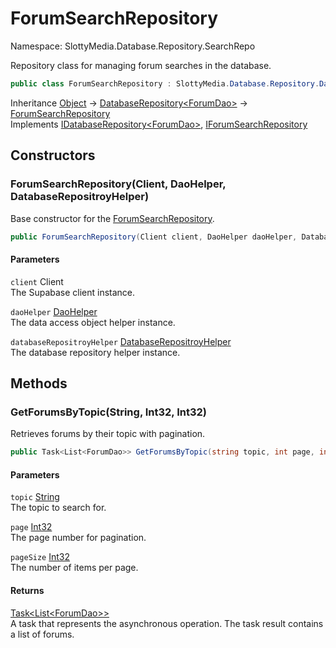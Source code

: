 # ForumSearchRepository

Namespace: SlottyMedia.Database.Repository.SearchRepo

Repository class for managing forum searches in the database.

```csharp
public class ForumSearchRepository : SlottyMedia.Database.Repository.DatabaseRepository`1[[SlottyMedia.Database.Daos.ForumDao, SlottyMedia.Database, Version=1.0.0.0, Culture=neutral, PublicKeyToken=null]], SlottyMedia.Database.Repository.IDatabaseRepository`1[[SlottyMedia.Database.Daos.ForumDao, SlottyMedia.Database, Version=1.0.0.0, Culture=neutral, PublicKeyToken=null]], IForumSearchRepository
```

Inheritance [Object](https://docs.microsoft.com/en-us/dotnet/api/system.object) → [DatabaseRepository&lt;ForumDao&gt;](./slottymedia.database.repository.databaserepository-1.md) → [ForumSearchRepository](./slottymedia.database.repository.searchrepo.forumsearchrepository.md)<br>
Implements [IDatabaseRepository&lt;ForumDao&gt;](./slottymedia.database.repository.idatabaserepository-1.md), [IForumSearchRepository](./slottymedia.database.repository.searchrepo.iforumsearchrepository.md)

## Constructors

### **ForumSearchRepository(Client, DaoHelper, DatabaseRepositroyHelper)**

Base constructor for the [ForumSearchRepository](./slottymedia.database.repository.searchrepo.forumsearchrepository.md).

```csharp
public ForumSearchRepository(Client client, DaoHelper daoHelper, DatabaseRepositroyHelper databaseRepositroyHelper)
```

#### Parameters

`client` Client<br>
The Supabase client instance.

`daoHelper` [DaoHelper](./slottymedia.database.helper.daohelper.md)<br>
The data access object helper instance.

`databaseRepositroyHelper` [DatabaseRepositroyHelper](./slottymedia.database.helper.databaserepositroyhelper.md)<br>
The database repository helper instance.

## Methods

### **GetForumsByTopic(String, Int32, Int32)**

Retrieves forums by their topic with pagination.

```csharp
public Task<List<ForumDao>> GetForumsByTopic(string topic, int page, int pageSize)
```

#### Parameters

`topic` [String](https://docs.microsoft.com/en-us/dotnet/api/system.string)<br>
The topic to search for.

`page` [Int32](https://docs.microsoft.com/en-us/dotnet/api/system.int32)<br>
The page number for pagination.

`pageSize` [Int32](https://docs.microsoft.com/en-us/dotnet/api/system.int32)<br>
The number of items per page.

#### Returns

[Task&lt;List&lt;ForumDao&gt;&gt;](https://docs.microsoft.com/en-us/dotnet/api/system.threading.tasks.task-1)<br>
A task that represents the asynchronous operation. The task result contains a list of forums.
